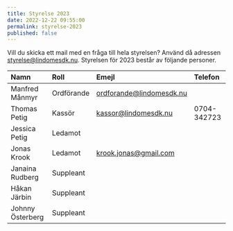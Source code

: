 ```yaml
---
title: Styrelse 2023
date: 2022-12-22 09:55:00
permalink: styrelse-2023
published: false
---
```

Vill du skicka ett mail med en fråga till hela styrelsen? Använd då adressen <styrelse@lindomesdk.nu>. Styrelsen för 2023 består av följande personer.

| Namn | Roll | Emejl | Telefon |
|:-----|:-----|:------|:--------|
| Manfred Månmyr | Ordförande | <ordforande@lindomesdk.nu> | |
| Thomas Petig | Kassör | <kassor@lindomesdk.nu> | 0704-342723 |
| Jessica Petig | Ledamot | | |
| Jonas Krook | Ledamot | <krook.jonas@gmail.com> | |
| Janaina Rudberg | Suppleant | | |
| Håkan Järbin | Suppleant | | |
| Johnny Österberg | Suppleant | | |

